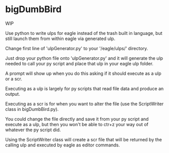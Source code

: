 # bigDumbBird
WIP

Use python to write ulps for eagle instead of the trash built in language, but still launch them from within eagle via generated ulp.

Change first line of 'ulpGenerator.py' to your '/eagle/ulps/' directory.

Just drop your python file onto 'ulpGenerator.py' and it will generate the ulp needed to call your py script and place that ulp in your eagle ulp folder.

A prompt will show up when you do this asking if it should execute as a ulp or a scr.

Executing as a ulp is largely for py scripts that read file data and produce an output.

Executing as a scr is for when you want to alter the file (use the ScriptWriter class in bigDumbBird.py).

You could change the file directly and save it from your py script and execute as a ulp, but then you won't be able to ctr+z your way out of whatever the py script did.

Using the ScriptWriter class will create a scr file that will be returned by the calling ulp and executed by eagle as editor commands.


